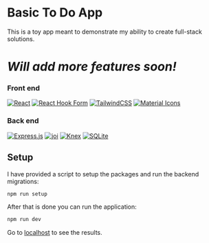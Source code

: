 # Basic To Do App
This is a toy app meant to demonstrate my ability to create full-stack solutions.

# *Will add more features soon!*


### Front end
[![React](https://img.shields.io/badge/react-%2320232a.svg?style=for-the-badge&logo=react&logoColor=%2361DAFB)](https://reactjs.org/) [![React Hook Form](https://img.shields.io/badge/React%20Hook%20Form-%23EC5990.svg?style=for-the-badge&logo=reacthookform&logoColor=white)](https://react-hook-form.com/) [![TailwindCSS](https://img.shields.io/badge/tailwindcss-%2338B2AC.svg?style=for-the-badge&logo=tailwind-css&logoColor=white)](https://tailwindcss.com/) [![Material Icons](https://img.shields.io/badge/Material_Icons-%234285F4.svg?style=for-the-badge&logo=googlefonts&logoColor=white)](https://fonts.google.com/icons?icon.set=Material+Icons)

### Back end
[![Express.js](https://img.shields.io/badge/express.js-%23404d59.svg?style=for-the-badge&logo=express&logoColor=%2361DAFB)](https://expressjs.com) [![joi](https://img.shields.io/badge/joi-0080FF?style=for-the-badge)](https://joi.dev/) [![Knex](https://img.shields.io/badge/knex-%23D26B38.svg?style=for-the-badge&logo=knexdotjs&logoColor=white)](https://knexjs.org/) [![SQLite](https://img.shields.io/badge/sqlite-%2307405e.svg?style=for-the-badge&logo=sqlite&logoColor=white)](https://www.sqlite.org/)



## Setup
I have provided a script to setup the packages and run the backend migrations:
```sh
npm run setup
```
After that is done you can run the application:
```sh
npm run dev
```
Go to [localhost](http://localhost:5173/) to see the results.


